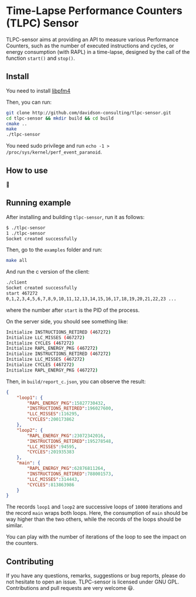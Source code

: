 # Time-Lapse Performance Counters (TLPC) Sensor

TLPC-sensor aims at providing an API to measure various Performance Counters, such as the number of executed instructions and cycles, or energy consumption (with RAPL) in a time-lapse, designed by the call of the function `start()` and `stop()`.

## Install

You need to install [libpfm4](https://github.com/gfieni/libpfm4)

Then, you can run:
```sh
git clone http://github.com/davidson-consulting/tlpc-sensor.git
cd tlpc-sensor && mkdir build && cd build
cmake ..
make
./tlpc-sensor
```

You need sudo privilege and run `echo -1 > /proc/sys/kernel/perf_event_paranoid`.

## How to use

:construction:

## Running example

After installing and building `tlpc-sensor`, run it as follows:

```sh
$ ./tlpc-sensor
1 ./tlpc-sensor
Socket created successfully
```

Then, go to the `examples` folder and run:

```sh
make all
```

And run the c version of the client:
```sh
./client
Socket created successfully
start 467272 
0,1,2,3,4,5,6,7,8,9,10,11,12,13,14,15,16,17,18,19,20,21,22,23 ...
```

where the number after `start` is the PID of the process.

On the server side, you should see something like:

```sh
Initialize INSTRUCTIONS_RETIRED (467272)
Initialize LLC_MISSES (467272)
Initialize CYCLES (467272)
Initialize RAPL_ENERGY_PKG (467272)
Initialize INSTRUCTIONS_RETIRED (467272)
Initialize LLC_MISSES (467272)
Initialize CYCLES (467272)
Initialize RAPL_ENERGY_PKG (467272)
```

Then, in `build/report_c.json`, you can observe the result:

```json
{
	"loop1": {
		"RAPL_ENERGY_PKG":15827730432,
		"INSTRUCTIONS_RETIRED":196027600,
		"LLC_MISSES":116295,
		"CYCLES":200173862
	},
	"loop2": {
		"RAPL_ENERGY_PKG":23072342016,
		"INSTRUCTIONS_RETIRED":195278548,
		"LLC_MISSES":94595,
		"CYCLES":201935383
	},
	"main": {
		"RAPL_ENERGY_PKG":62876811264,
		"INSTRUCTIONS_RETIRED":788001573,
		"LLC_MISSES":314443,
		"CYCLES":813863986
	}
}
```

The records `loop1` and `loop2` are successive loops of `10000` iterations and the record `main` wraps both loops.
Here, the consumption of `main` should be way higher than the two others, while the records of the loops should be similar.

You can play with the number of iterations of the loop to see the impact on the counters.

## Contributing

If you have any questions, remarks, suggestions or bug reports, please do not hesitate to open an issue.
TLPC-sensor is licensed under GNU GPL.
Contributions and pull requests are very welcome :smiley:.
